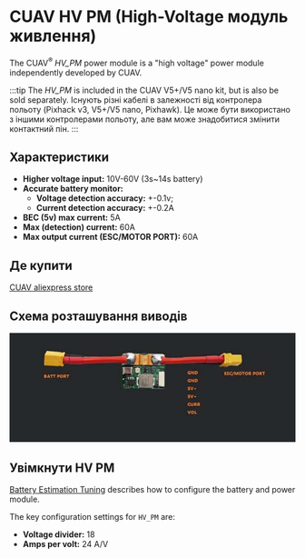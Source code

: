 # CUAV HV PM (High-Voltage модуль живлення)

The CUAV<sup>&reg;</sup> _HV_PM_ power module is a "high voltage" power module independently developed by CUAV.

:::tip
The _HV_PM_ is included in the CUAV V5+/V5 nano kit, but is also be sold separately.
Існують різні кабелі в залежності від контролера польоту (Pixhack v3, V5+/V5 nano, Pixhawk).
Це може бути використано з іншими контролерами польоту, але вам може знадобитися змінити контактний пін.
:::

## Характеристики

- **Higher voltage input:** 10V-60V (3s~14s battery)
- **Accurate battery monitor:**
  - **Voltage detection accuracy:** +-0.1v;
  - **Current detection accuracy:** +-0.2A
- **BEC (5v) max current:** 5A
- **Max (detection) current:** 60A
- **Max output current (ESC/MOTOR PORT):** 60A

## Де купити

[CUAV aliexpress store](https://www.aliexpress.com/item/32841805115.html?spm=2114.12010615.8148356.1.64165998hPvTKQ)

## Схема розташування виводів

![HV PM](../../assets/hardware/power_module/cuav_hv/hv_pm.jpg)

## Увімкнути HV PM

[Battery Estimation Tuning](../config/battery.md) describes how to configure the battery and power module.

The key configuration settings for `HV_PM` are:

- **Voltage divider:** 18
- **Amps per volt:** 24 A/V
